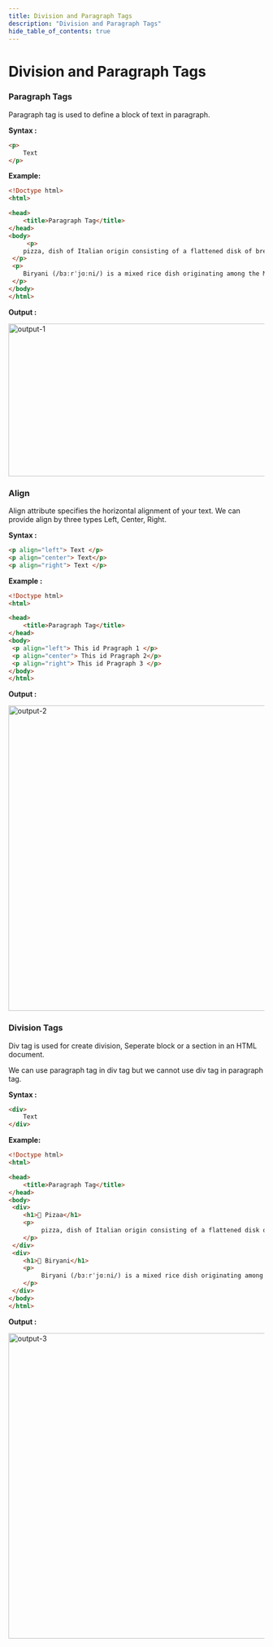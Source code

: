 ```yaml
---
title: Division and Paragraph Tags
description: "Division and Paragraph Tags"
hide_table_of_contents: true
---
```

# Division and Paragraph Tags

### Paragraph Tags 

Paragraph tag is used to define a block of text in paragraph. 

**Syntax :**

```html
<p>
    Text
</p>
```

**Example:**
```html
<!Doctype html>
<html>

<head>
    <title>Paragraph Tag</title>
</head>
<body>
     <p>
    pizza, dish of Italian origin consisting of a flattened disk of bread dough topped with some combination of olive oil, oregano, tomato, olives, mozzarella or other cheese, and many other ingredients, baked quickly—usually, in a commercial setting, using a wood-fired oven heated to a very high temperature—and served hot.
 </p>
 <p>
    Biryani (/bɜːrˈjɑːni/) is a mixed rice dish originating among the Muslims of the Indian subcontinent. It is made with Indian spices, rice, and usually some type of meat (chicken, beef, goat, lamb, prawn, fish) or in some cases without any meat, and sometimes, in addition, eggs and potatoes.
 </p>
</body>
</html>
```

**Output :**

<img src="/icp/04/output-1.png" alt="output-1" width="600px" height="300px"/>

### Align

Align attribute specifies the horizontal alignment of your text.
We can provide align by three types Left, Center, Right.

**Syntax :**

```html
<p align="left"> Text </p>
<p align="center"> Text</p>
<p align="right"> Text </p>
```

**Example :**

```html
<!Doctype html>
<html>

<head>
    <title>Paragraph Tag</title>
</head>
<body>
 <p align="left"> This id Pragraph 1 </p>
 <p align="center"> This id Pragraph 2</p>
 <p align="right"> This id Pragraph 3 </p>
</body>
</html>
```

**Output :**

<img src="/icp/04/output-2.png" alt="output-2" width="600px"/>

### Division Tags 

Div tag is used for create division, Seperate block or a section in an HTML document.

We can use paragraph tag in div tag but we cannot use div tag in paragraph tag.

**Syntax :**

```html
<div>
    Text
</div>
```

**Example:**
```html
<!Doctype html>
<html>

<head>
    <title>Paragraph Tag</title>
</head>
<body>
 <div>
    <h1>🍕 Pizaa</h1>
    <p>
         pizza, dish of Italian origin consisting of a flattened disk of bread dough topped with some. 
    </p>
 </div>
 <div>
    <h1>🥘 Biryani</h1>
    <p>
         Biryani (/bɜːrˈjɑːni/) is a mixed rice dish originating among the Muslims of the Indian subcontinent.
    </p>
 </div>
</body>
</html>
```

**Output :**

<img src="/icp/04/output-3.png" alt="output-3" width="600px"/>